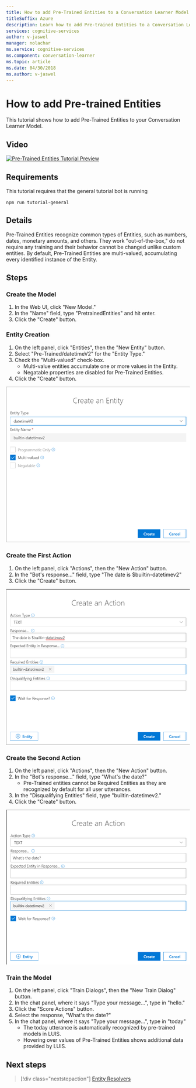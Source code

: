 ```yaml
---
title: How to add Pre-Trained Entities to a Conversation Learner Model - Microsoft Cognitive Services | Microsoft Docs
titleSuffix: Azure
description: Learn how to add Pre-trained Entities to a Conversation Learner Model.
services: cognitive-services
author: v-jaswel
manager: nolachar
ms.service: cognitive-services
ms.component: conversation-learner
ms.topic: article
ms.date: 04/30/2018
ms.author: v-jaswel
---
```


# How to add Pre-trained Entities
This tutorial shows how to add Pre-Trained Entities to your Conversation Learner Model.

## Video

[![Pre-Trained Entities Tutorial Preview](https://aka.ms/cl_Tutorial_v3_PreTrainedEntities_Preview)](https://aka.ms/cl_Tutorial_v3_PreTrainedEntities)

## Requirements
This tutorial requires that the general tutorial bot is running

	npm run tutorial-general

## Details

Pre-Trained Entities recognize common types of Entities, such as numbers, dates, monetary amounts, and others.  They work "out-of-the-box," do not require any training and their behavior cannot be changed unlike custom entities.  By default, Pre-Trained Entities are multi-valued, accumulating every identified instance of the Entity.

## Steps

### Create the Model

1. In the Web UI, click "New Model."
2. In the "Name" field, type "PretrainedEntities" and hit enter.
3. Click the "Create" button.

### Entity Creation

1. On the left panel, click "Entities", then the "New Entity" button.
2. Select "Pre-Trained/datetimeV2" for the "Entity Type."
3. Check the "Multi-valued" check-box.
	- Multi-value entities accumulate one or more values in the Entity.
	- Negatable properties are disabled for Pre-Trained Entities.
4. Click the "Create" button.

![](../media/tutorial7_entities_a.PNG)

### Create the First Action

1. On the left panel, click "Actions", then the "New Action" button.
2. In the "Bot's response..." field, type "The date is $builtin-datetimev2"
3. Click the "Create" button.

![](../media/tutorial7_actions_a.PNG)

### Create the Second Action

1. On the left panel, click "Actions", then the "New Action" button.
2. In the "Bot's response..." field, type "What's the date?"
	- Pre-Trained entities cannot be Required Entities as they are recognized by default for all user utterances.
3. In the "Disqualifying Entitles" field, type "builtin-datetimev2."
4. Click the "Create" button.

![](../media/tutorial7_actions2_a.PNG)

### Train the Model

1. On the left panel, click "Train Dialogs", then the "New Train Dialog" button.
2. In the chat panel, where it says "Type your message...", type in "hello."
3. Click the "Score Actions" button.
4. Select the response, "What's the date?"
5. In the chat panel, where it says "Type your message...", type in "today"
	- The today utterance is automatically recognized by pre-trained models in LUIS.
	- Hovering over values of Pre-Trained Entities shows additional data provided by LUIS.

## Next steps

> [!div class="nextstepaction"]
> [Entity Resolvers](./09-entity-resolvers.md)
